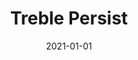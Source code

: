 ---
path: "/api/treble-persist"
date: "2021-01-01"
title: "Treble Persist"
subMenu: 
    - text: ''
      path: '#'
---